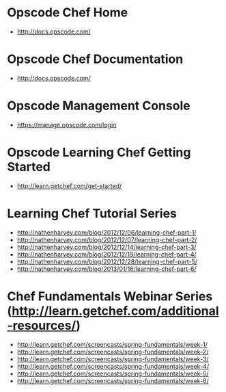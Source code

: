 Opscode Chef Home
=======================
- http://docs.opscode.com/

Opscode Chef Documentation
============================
- http://docs.opscode.com/

Opscode Management Console
===============================
- https://manage.opscode.com/login

Opscode Learning Chef Getting Started
========================================
- http://learn.getchef.com/get-started/

Learning Chef Tutorial Series
======================================
- http://nathenharvey.com/blog/2012/12/06/learning-chef-part-1/
- http://nathenharvey.com/blog/2012/12/07/learning-chef-part-2/
- http://nathenharvey.com/blog/2012/12/14/learning-chef-part-3/
- http://nathenharvey.com/blog/2012/12/19/learning-chef-part-4/
- http://nathenharvey.com/blog/2012/12/28/learning-chef-part-5/
- http://nathenharvey.com/blog/2013/01/16/learning-chef-part-6/

Chef Fundamentals Webinar Series (http://learn.getchef.com/additional-resources/)
===================================================================================
- http://learn.getchef.com/screencasts/spring-fundamentals/week-1/
- http://learn.getchef.com/screencasts/spring-fundamentals/week-2/
- http://learn.getchef.com/screencasts/spring-fundamentals/week-3/
- http://learn.getchef.com/screencasts/spring-fundamentals/week-4/
- http://learn.getchef.com/screencasts/spring-fundamentals/week-5/
- http://learn.getchef.com/screencasts/spring-fundamentals/week-6/


